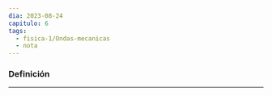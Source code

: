 ```yaml
---
dia: 2023-08-24
capitulo: 6
tags:
  - fisica-1/Ondas-mecanicas
  - nota
---
```

### Definición
---

